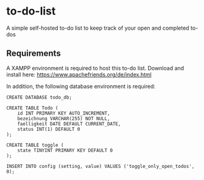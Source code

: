 # to-do-list

A simple self-hosted to-do list to keep track of your open and completed to-dos

## Requirements

A XAMPP environment is required to host this to-do list. Download and install here: https://www.apachefriends.org/de/index.html

In addition, the following database environment is required:

```
CREATE DATABASE todo_db;

CREATE TABLE Todo (
    id INT PRIMARY KEY AUTO_INCREMENT,
    bezeichnung VARCHAR(255) NOT NULL,
    faelligkeit DATE DEFAULT CURRENT_DATE,
    status INT(1) DEFAULT 0
);

CREATE TABLE toggle (
    state TINYINT PRIMARY KEY DEFAULT 0
);

INSERT INTO config (setting, value) VALUES ('toggle_only_open_todos', 0);
```
